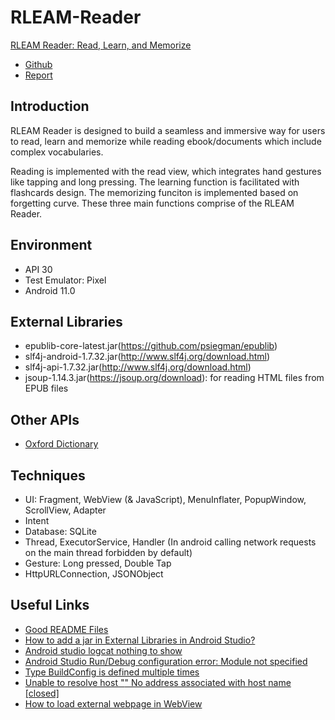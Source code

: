 # RLEAM-Reader
[RLEAM Reader: Read, Learn, and Memorize](https://github.com/AllisonShen/RLEAM-Reader)
- [Github](https://github.com/AllisonShen/RLEAM-Reader)
- [Report](https://www.overleaf.com/read/hhpwthfhncgr)

## Introduction
RLEAM Reader is designed to build a seamless and immersive way for users to read, learn and memorize while reading ebook/documents which include complex vocabularies.

Reading is implemented with the read view, which integrates hand gestures like tapping and long pressing. The learning function is facilitated with flashcards design. The memorizing funciton is implemented based on forgetting curve. These three main functions comprise of the RLEAM Reader.

## Environment
* API 30
* Test Emulator: Pixel
* Android 11.0


## External Libraries
* epublib-core-latest.jar(https://github.com/psiegman/epublib)
* slf4j-android-1.7.32.jar(http://www.slf4j.org/download.html)
* slf4j-api-1.7.32.jar(http://www.slf4j.org/download.html)
* jsoup-1.14.3.jar(https://jsoup.org/download): for reading HTML files from EPUB files

## Other APIs
* [Oxford Dictionary](https://developer.oxforddictionaries.com/)

## Techniques
* UI: Fragment, WebView (& JavaScript), MenuInflater, PopupWindow, ScrollView, Adapter
* Intent
* Database: SQLite
* Thread, ExecutorService, Handler (In android calling network requests on the main thread forbidden by default)
* Gesture: Long pressed, Double Tap
* HttpURLConnection, JSONObject

## Useful Links
 - [Good README Files](https://courses.cs.washington.edu/courses/cse326/02wi/homework/hw5/good-readmes.html)
 - [How to add a jar in External Libraries in Android Studio?](https://stackoverflow.com/questions/25660166/how-to-add-a-jar-in-external-libraries-in-android-studio)
 - [Android studio logcat nothing to show](https://stackoverflow.com/questions/17432358/android-studio-logcat-nothing-to-show)
 - [Android Studio Run/Debug configuration error: Module not specified](https://stackoverflow.com/questions/29087882/android-studio-run-debug-configuration-error-module-not-specified)
 - [Type BuildConfig is defined multiple times](https://stackoverflow.com/questions/60507686/type-buildconfig-is-defined-multiple-times)
 - [Unable to resolve host "<URL here>" No address associated with host name [closed]](https://stackoverflow.com/questions/6355498/unable-to-resolve-host-url-here-no-address-associated-with-host-name)
 - [How to load external webpage in WebView](https://stackoverflow.com/questions/7305089/how-to-load-external-webpage-in-webview)
